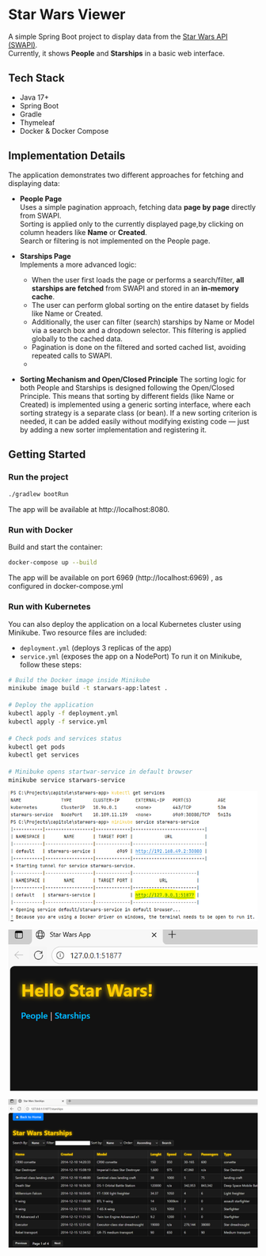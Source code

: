 # Star Wars Viewer

A simple Spring Boot project to display data from the [Star Wars API (SWAPI)](https://swapi.py4e.com/).  
Currently, it shows **People** and **Starships** in a basic web interface.

## Tech Stack
- Java 17+
- Spring Boot
- Gradle
- Thymeleaf
- Docker & Docker Compose

## Implementation Details
The application demonstrates two different approaches for fetching and displaying data:

- **People Page**  
  Uses a simple pagination approach, fetching data **page by page** directly from SWAPI.  
  Sorting is applied only to the currently displayed page,by clicking on column headers like **Name** or **Created**.  
  Search or filtering is not implemented on the People page.

- **Starships Page**  
  Implements a more advanced logic:
    - When the user first loads the page or performs a search/filter, **all starships are fetched** from SWAPI and stored in an **in-memory cache**.
    - The user can perform global sorting on the entire dataset by fields like Name or Created. 
    - Additionally, the user can filter (search) starships by Name or Model via a search box and a dropdown selector. This filtering is applied globally to the cached data. 
    - Pagination is done on the filtered and sorted cached list, avoiding repeated calls to SWAPI.  
    - 
- **Sorting Mechanism and Open/Closed Principle**
  The sorting logic for both People and Starships is designed following the Open/Closed Principle.
  This means that sorting by different fields (like Name or Created) is implemented using a generic sorting interface, where each sorting strategy is a separate class (or bean).
  If a new sorting criterion is needed, it can be added easily without modifying existing code — just by adding a new sorter implementation and registering it.

## Getting Started

### Run the project
```bash
./gradlew bootRun
```
The app will be available at http://localhost:8080.

### Run with Docker

Build and start the container:

```bash
docker-compose up --build
```
The app will be available on port 6969 (http://localhost:6969) , as configured in docker-compose.yml

### Run with Kubernetes
You can also deploy the application on a local Kubernetes cluster using Minikube.
Two resource files are included:
- ```deployment.yml``` (deploys 3 replicas of the app)
- ```service.yml``` (exposes the app on a NodePort)
To run it on Minikube, follow these steps:
```bash
# Build the Docker image inside Minikube
minikube image build -t starwars-app:latest .

# Deploy the application
kubectl apply -f deployment.yml
kubectl apply -f service.yml

# Check pods and services status
kubectl get pods
kubectl get services

# Minibuke opens startwar-service in default browser
minikube service starwars-service

 ```
![Minibuke commands](docs/img/minibuke_terminal.PNG)  

![Running_service](docs/img/running_service1.PNG)  

![Running_service](docs/img/running_service2.PNG)  